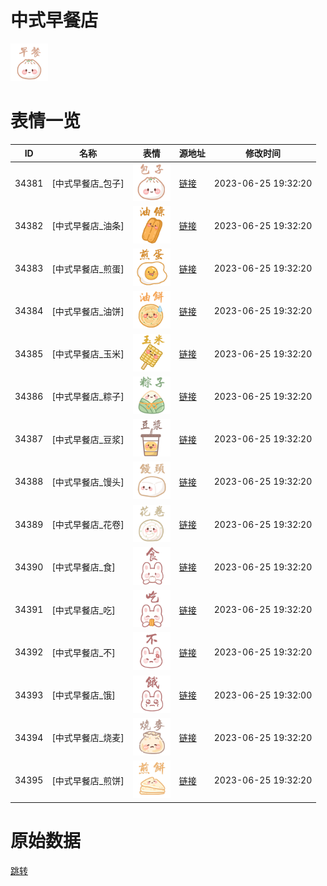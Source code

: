 # 中式早餐店

<img src="./cover.png" height="60" alt="cover" />

# 表情一览

|ID|名称|表情|源地址|修改时间|
|----|----|----|----|----|
|34381|[中式早餐店_包子]|<img src="./pic/034381_%5B中式早餐店_包子%5D.png" height="60" alt="包子"/>|[链接](https://i0.hdslb.com/bfs/garb/e98a3309e600ef116f5626857b48a715a2dba02f.png)|2023-06-25 19:32:20|
|34382|[中式早餐店_油条]|<img src="./pic/034382_%5B中式早餐店_油条%5D.png" height="60" alt="油条"/>|[链接](https://i0.hdslb.com/bfs/garb/e5e83134ac5a2b02c6aeb4853b588bdf3ab78b15.png)|2023-06-25 19:32:20|
|34383|[中式早餐店_煎蛋]|<img src="./pic/034383_%5B中式早餐店_煎蛋%5D.png" height="60" alt="煎蛋"/>|[链接](https://i0.hdslb.com/bfs/garb/d41623e0ecc0241c7edcf39d754ee740a360a649.png)|2023-06-25 19:32:20|
|34384|[中式早餐店_油饼]|<img src="./pic/034384_%5B中式早餐店_油饼%5D.png" height="60" alt="油饼"/>|[链接](https://i0.hdslb.com/bfs/garb/0c27b64f824247c91a09fb1cede1cfac8266538a.png)|2023-06-25 19:32:20|
|34385|[中式早餐店_玉米]|<img src="./pic/034385_%5B中式早餐店_玉米%5D.png" height="60" alt="玉米"/>|[链接](https://i0.hdslb.com/bfs/garb/f7fb42e916ac01b9aba57fc92e93cfc89a0457b3.png)|2023-06-25 19:32:20|
|34386|[中式早餐店_粽子]|<img src="./pic/034386_%5B中式早餐店_粽子%5D.png" height="60" alt="粽子"/>|[链接](https://i0.hdslb.com/bfs/garb/f9ded328edcca1ef0d20743be0fb53445afbeed6.png)|2023-06-25 19:32:20|
|34387|[中式早餐店_豆浆]|<img src="./pic/034387_%5B中式早餐店_豆浆%5D.png" height="60" alt="豆浆"/>|[链接](https://i0.hdslb.com/bfs/garb/2ef58039d936a3ba438fb7fc5723eabba855e5ee.png)|2023-06-25 19:32:20|
|34388|[中式早餐店_馒头]|<img src="./pic/034388_%5B中式早餐店_馒头%5D.png" height="60" alt="馒头"/>|[链接](https://i0.hdslb.com/bfs/garb/455a0e0eb4a9085f660356f79f824045732bb697.png)|2023-06-25 19:32:20|
|34389|[中式早餐店_花卷]|<img src="./pic/034389_%5B中式早餐店_花卷%5D.png" height="60" alt="花卷"/>|[链接](https://i0.hdslb.com/bfs/garb/4bfad9be9146a3a0406b56e696897fc4cf905305.png)|2023-06-25 19:32:20|
|34390|[中式早餐店_食]|<img src="./pic/034390_%5B中式早餐店_食%5D.png" height="60" alt="食"/>|[链接](https://i0.hdslb.com/bfs/garb/71b4232e9470c897e610512871ead8b99b825776.png)|2023-06-25 19:32:20|
|34391|[中式早餐店_吃]|<img src="./pic/034391_%5B中式早餐店_吃%5D.png" height="60" alt="吃"/>|[链接](https://i0.hdslb.com/bfs/garb/889c8d0442e12fad0fb860ad8547c3c3fcf2b8b3.png)|2023-06-25 19:32:20|
|34392|[中式早餐店_不]|<img src="./pic/034392_%5B中式早餐店_不%5D.png" height="60" alt="不"/>|[链接](https://i0.hdslb.com/bfs/garb/8cefb64fdafd27c4d66d87a954bdc8ba2d9b104b.png)|2023-06-25 19:32:20|
|34393|[中式早餐店_饿]|<img src="./pic/034393_%5B中式早餐店_饿%5D.png" height="60" alt="饿"/>|[链接](https://i0.hdslb.com/bfs/garb/7da02738885b3950c871543a96905fb2cf1745f9.png)|2023-06-25 19:32:00|
|34394|[中式早餐店_烧麦]|<img src="./pic/034394_%5B中式早餐店_烧麦%5D.png" height="60" alt="烧麦"/>|[链接](https://i0.hdslb.com/bfs/garb/620840bbb2a731609d3d67094f76b33f590a31ac.png)|2023-06-25 19:32:20|
|34395|[中式早餐店_煎饼]|<img src="./pic/034395_%5B中式早餐店_煎饼%5D.png" height="60" alt="煎饼"/>|[链接](https://i0.hdslb.com/bfs/garb/db83d7f2cc083fe47f338cd01858bbb54631a96d.png)|2023-06-25 19:32:20|

# 原始数据

[跳转](./raw.json)

